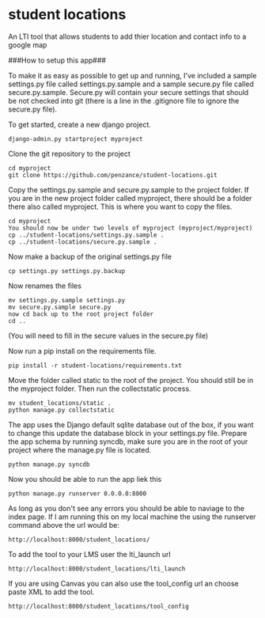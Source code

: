 student locations
=================

An LTI tool that allows students to add thier location and contact info to a google map

###How to setup this app###

To make it as easy as possible to get up and running, I've included a sample settings.py file called settings.py.sample
and a sample secure.py file called secure.py.sample. Secure.py will contain your secure settings that should be not checked into
git (there is a line in the .gitignore file to ignore the secure.py file). 

To get started, create a new django project.

```
django-admin.py startproject myproject
```

Clone the git repository to the project

```
cd myproject
git clone https://github.com/penzance/student-locations.git
```

Copy the settings.py.sample and secure.py.sample to the project folder. If you are in the new project folder called myproject, there should be a folder there also called myproject. This is where you want to copy the files.

```
cd myproject
You should now be under two levels of myproject (myproject/myproject)
cp ../student-locations/settings.py.sample .
cp ../student-locations/secure.py.sample .
```

Now make a backup of the original settings.py file

```
cp settings.py settings.py.backup
```

Now renames the files

```
mv settings.py.sample settings.py
mv secure.py.sample secure.py
now cd back up to the root project folder
cd ..
```
(You will need to fill in the secure values in the secure.py file)

Now run a pip install on the
requirements file.
```
pip install -r student-locations/requirements.txt
```

Move the folder called static to the root of the project.
You should still be in the myproject folder. Then run the collectstatic process.
```
mv student_locations/static .
python manage.py collectstatic
```

The app uses the Django default sqlite database out of the box, if you want to change this update the database block in your settings.py file. Prepare the app schema by running syncdb, make sure you are in the root of your project where the manage.py 
file is located.
```
python manage.py syncdb
```

Now you should be able to run the app liek this

```
python manage.py runserver 0.0.0.0:8000
```

As long as you don't see any errors you should be able to naviage to the index page. If I am running this on my local machine the using the runserver command above the url would be:
```
http://localhost:8000/student_locations/
```
To add the tool to your LMS user the lti_launch url
```
http://localhost:8000/student_locations/lti_launch
```

If you are using Canvas you can also use the tool_config url an choose paste XML to add the tool.
```
http://localhost:8000/student_locations/tool_config
```
